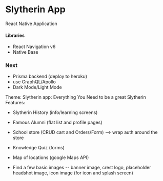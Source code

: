 # Slytherin App

React Native Application

#### Libraries

- React Navigation v6
- Native Base

### Next

- Prisma backend (deploy to heroku)
- use GraphQL/Apollo
- Dark Mode/Light Mode

Theme: Slytherin app: Everything You Need to be a great Slytherin
Features:

- Slytherin History (info/learning screens)
- Famous Alumni (flat list and profile pages)
- School store (CRUD cart and Orders/Form) --> wrap auth around the store
- Knowledge Quiz (forms)
- Map of locations (google Maps API)

- Find a few basic images -- banner image, crest logo, placeholder headshot image, icon image (for icon and splash screen)
